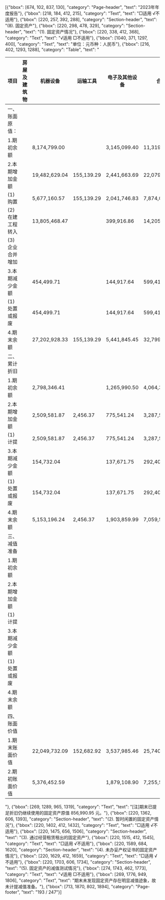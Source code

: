 [{"bbox": [674, 102, 837, 130], "category": "Page-header", "text": "2023年年度报告"}, {"bbox": [218, 184, 412, 215], "category": "Text", "text": "□适用 √不适用"}, {"bbox": [220, 257, 392, 288], "category": "Section-header", "text": "(8). 固定资产"}, {"bbox": [220, 298, 478, 329], "category": "Section-header", "text": "(1). 固定资产情况"}, {"bbox": [220, 338, 412, 368], "category": "Text", "text": "√适用 □不适用"}, {"bbox": [1040, 371, 1297, 400], "category": "Text", "text": "单位：元币种：人民币"}, {"bbox": [216, 402, 1293, 1288], "category": "Table", "text": "<table><thead><tr><th>项目</th><th>房屋及建筑物</th><th>机器设备</th><th>运输工具</th><th>电子及其他设备</th><th>合计</th></tr></thead><tbody><tr><td>一、账面原值：</td><td></td><td></td><td></td><td></td><td></td></tr><tr><td>1.期初余额</td><td></td><td>8,174,799.00</td><td></td><td>3,145,099.40</td><td>11,319,898.40</td></tr><tr><td>2.本期增加金额</td><td></td><td>19,482,629.04</td><td>155,139.29</td><td>2,441,663.69</td><td>22,079,432.02</td></tr><tr><td>(1) 购置</td><td></td><td>5,677,160.57</td><td>155,139.29</td><td>2,041,746.83</td><td>7,874,046.69</td></tr><tr><td>(2) 在建工程转入</td><td></td><td>13,805,468.47</td><td></td><td>399,916.86</td><td>14,205,385.33</td></tr><tr><td>(3) 企业合并增加</td><td></td><td></td><td></td><td></td><td></td></tr><tr><td>3.本期减少金额</td><td></td><td>454,499.71</td><td></td><td>144,917.64</td><td>599,417.35</td></tr><tr><td>(1) 处置或报废</td><td></td><td>454,499.71</td><td></td><td>144,917.64</td><td>599,417.35</td></tr><tr><td>4.期末余额</td><td></td><td>27,202,928.33</td><td>155,139.29</td><td>5,441,845.45</td><td>32,799,913.07</td></tr><tr><td>二、累计折旧</td><td></td><td></td><td></td><td></td><td></td></tr><tr><td>1.期初余额</td><td></td><td>2,798,346.41</td><td></td><td>1,265,990.50</td><td>4,064,336.91</td></tr><tr><td>2.本期增加金额</td><td></td><td>2,509,581.87</td><td>2,456.37</td><td>775,541.24</td><td>3,287,579.48</td></tr><tr><td>(1) 计提</td><td></td><td>2,509,581.87</td><td>2,456.37</td><td>775,541.24</td><td>3,287,579.48</td></tr><tr><td>3.本期减少金额</td><td></td><td>154,732.04</td><td></td><td>137,671.75</td><td>292,403.79</td></tr><tr><td>(1) 处置或报废</td><td></td><td>154,732.04</td><td></td><td>137,671.75</td><td>292,403.79</td></tr><tr><td>4.期末余额</td><td></td><td>5,153,196.24</td><td>2,456.37</td><td>1,903,859.99</td><td>7,059,512.60</td></tr><tr><td>三、减值准备</td><td></td><td></td><td></td><td></td><td></td></tr><tr><td>1.期初余额</td><td></td><td></td><td></td><td></td><td></td></tr><tr><td>2.本期增加金额</td><td></td><td></td><td></td><td></td><td></td></tr><tr><td>(1) 计提</td><td></td><td></td><td></td><td></td><td></td></tr><tr><td>3.本期减少金额</td><td></td><td></td><td></td><td></td><td></td></tr><tr><td>(1) 处置或报废</td><td></td><td></td><td></td><td></td><td></td></tr><tr><td>4.期末余额</td><td></td><td></td><td></td><td></td><td></td></tr><tr><td>四、账面价值</td><td></td><td></td><td></td><td></td><td></td></tr><tr><td>1.期末账面价值</td><td></td><td>22,049,732.09</td><td>152,682.92</td><td>3,537,985.46</td><td>25,740,400.47</td></tr><tr><td>2.期初账面价值</td><td></td><td>5,376,452.59</td><td></td><td>1,879,108.90</td><td>7,255,561.49</td></tr></tbody></table>"}, {"bbox": [269, 1289, 965, 1319], "category": "Text", "text": "[注]期末已提足折旧仍继续使用的固定资产原值 856,990.95 元。"}, {"bbox": [220, 1362, 606, 1393], "category": "Section-header", "text": "(2). 暂时闲置的固定资产情况"}, {"bbox": [220, 1402, 412, 1432], "category": "Text", "text": "□适用 √不适用"}, {"bbox": [220, 1475, 656, 1506], "category": "Section-header", "text": "(3). 通过经营租赁租出的固定资产"}, {"bbox": [220, 1515, 412, 1545], "category": "Text", "text": "□适用 √不适用"}, {"bbox": [220, 1589, 684, 1620], "category": "Section-header", "text": "(4). 未办妥产权证书的固定资产情况"}, {"bbox": [220, 1629, 412, 1659], "category": "Text", "text": "□适用 √不适用"}, {"bbox": [220, 1703, 606, 1734], "category": "Section-header", "text": "(5). 固定资产的减值测试情况"}, {"bbox": [274, 1743, 462, 1773], "category": "Text", "text": "√适用 □不适用"}, {"bbox": [269, 1776, 949, 1806], "category": "Text", "text": "期末未发现固定资产存在明显减值迹象，故未计提减值准备。"}, {"bbox": [713, 1870, 802, 1894], "category": "Page-footer", "text": "193 / 247"}]